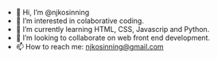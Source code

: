 - 👋 Hi, I’m @njkosinning
- 👀 I’m interested in colaborative coding.
- 🌱 I’m currently learning HTML, CSS, Javascrip and Python.
- 💞️ I’m looking to collaborate on web front end development.
- 📫 How to reach me: njkosinning@gmail.com

<!---
njkosinning/njkosinning is a ✨ special ✨ repository because its `README.md` (this file) appears on your GitHub profile.
You can click the Preview link to take a look at your changes.
--->
